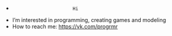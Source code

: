 -                           Hi
-  I’m interested in programming, creating games and modeling
-  How to reach me: https://vk.com/progrmr

<!---
0MysticGuy0/0MysticGuy0 is a ✨ special ✨ repository because its `README.md` (this file) appears on your GitHub profile.
You can click the Preview link to take a look at your changes.
--->
